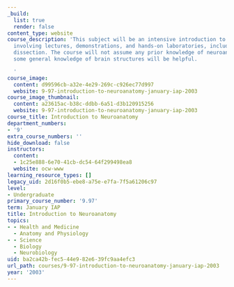 ```yaml
---
_build:
  list: true
  render: false
content_type: website
course_description: 'This subject will be an intensive introduction to neuroanatomy,
  involving lectures, demonstrations, and hands-on laboratories, including a brain
  dissection. The course will not assume any prior knowledge of neuroanatomy, though
  some general knowledge of brain structures will be helpful.

  '
course_image:
  content: d99596cb-a32e-4e29-269c-c926ec77d997
  website: 9-97-introduction-to-neuroanatomy-january-iap-2003
course_image_thumbnail:
  content: a23615ac-b38c-ddbb-6a51-d3b120915256
  website: 9-97-introduction-to-neuroanatomy-january-iap-2003
course_title: Introduction to Neuroanatomy
department_numbers:
- '9'
extra_course_numbers: ''
hide_download: false
instructors:
  content:
  - 1c25e888-6e70-41cb-dc54-64f299498ea8
  website: ocw-www
learning_resource_types: []
legacy_uid: 2d16f0b5-ebe8-a75e-e7fa-7f5a61206c97
level:
- Undergraduate
primary_course_number: '9.97'
term: January IAP
title: Introduction to Neuroanatomy
topics:
- - Health and Medicine
  - Anatomy and Physiology
- - Science
  - Biology
  - Neurobiology
uid: ba2ca42b-fec5-44e9-82e6-39fc9aa4efc3
url_path: courses/9-97-introduction-to-neuroanatomy-january-iap-2003
year: '2003'
---
```

